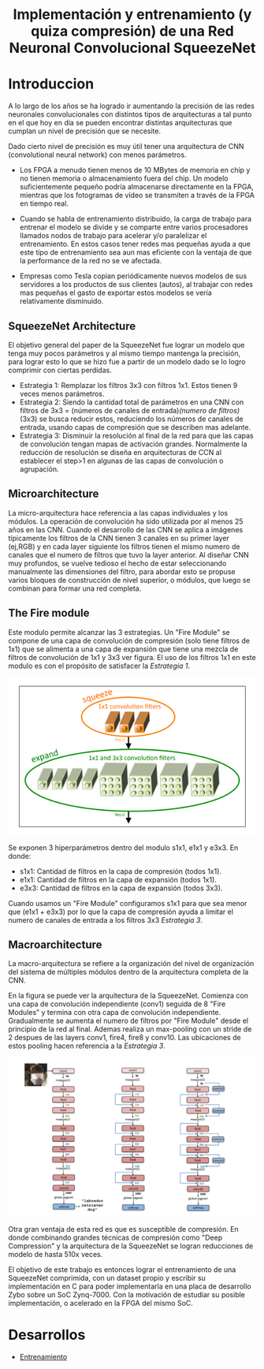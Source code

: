 <h1 align="center"> Implementación y entrenamiento (y quiza compresión) de una Red Neuronal Convolucional SqueezeNet </h1> 


# Introduccion 

A lo largo de los años se ha logrado ir aumentando la precisión de las redes neuronales convolucionales con distintos tipos de arquitecturas a tal punto en el que hoy en día se pueden encontrar distintas arquitecturas que cumplan un nivel de precisión que se necesite.

Dado cierto nivel de precisión es muy útil tener una arquitectura de CNN (convolutional neural network) con menos parámetros. 



* Los FPGA a menudo tienen menos de 10 MBytes de memoria en chip y no tienen memoria o almacenamiento fuera del chip. Un modelo suficientemente pequeño podría almacenarse directamente en la FPGA, mientras que los fotogramas de vídeo se transmiten a través de la FPGA en tiempo real.

* Cuando se habla de entrenamiento distribuido, la carga de trabajo para entrenar el modelo se divide y se comparte entre varios procesadores llamados nodos de trabajo para acelerar y/o paralelizar el entrenamiento. En estos casos tener redes mas pequeñas ayuda a que este tipo de entrenamiento sea aun mas eficiente con la ventaja de que la performance de la red no se ve afectada.

* Empresas como Tesla copian periódicamente nuevos modelos de sus servidores a los productos de sus clientes (autos), al trabajar con redes mas pequeñas el gasto de exportar estos modelos se vería relativamente disminuido.


## SqueezeNet Architecture
    
El objetivo general del paper de la SqueezeNet fue lograr un modelo que tenga muy pocos parámetros y al mismo tiempo mantenga la precisión, para lograr esto lo que se hizo fue a partir de un modelo dado se lo logro comprimir con ciertas perdidas. 


* Estrategia 1: Remplazar los filtros 3x3 con filtros 1x1. Estos tienen 9 veces menos parámetros.
* Estrategia 2: Siendo la cantidad total de parámetros en una CNN con filtros de 3x3 = (números de canales de entrada)*(numero de filtros)*(3x3) se busca reducir estos, reduciendo los números de canales de entrada, usando capas de compresión que se describen mas adelante.
* Estrategia 3: Disminuir la resolución al final de la red para que las capas de convolución tengan mapas de activación grandes. Normalmente la reducción de resolución se diseña en arquitecturas de CCN al establecer el step>1 en algunas de las capas de convolución o agrupación.


## Microarchitecture

La micro-arquitectura hace referencia a las capas individuales y los módulos. La operación de convolución ha sido utilizada por al menos 25 años en las CNN. 
Cuando el desarrollo de las CNN se aplica a imágenes típicamente los filtros de la CNN tienen 3 canales en su primer layer (ej,RGB) y en cada layer siguiente los filtros tienen el mismo numero de canales que el numero de filtros que tuvo la layer anterior. 
Al diseñar CNN muy profundos, se vuelve tedioso el hecho de estar seleccionando manualmente las dimensiones del filtro, para abordar esto se propuse varios bloques de construcción de nivel superior, o módulos, que luego se combinan para formar una red completa. 


## The Fire module

Este modulo permite alcanzar las 3 estrategias. Un "Fire Module" se compone de una capa de convolución de compresión (solo tiene filtros de 1x1) que se alimenta a una capa de expansión que tiene una mezcla de filtros de convolución de 1x1 y 3x3 ver figura. El uso de los filtros 1x1 en este modulo es con el propósito de satisfacer la *Estrategia 1*. 


<img src="./imagenes/squeezenet.png" alt="Hardware" width="500"/>


Se exponen 3 hiperparámetros dentro del modulo s1x1, e1x1 y e3x3. En donde: 

* s1x1: Cantidad de filtros en la capa de compresión (todos 1x1). 
* e1x1: Cantidad de filtros en la capa de expansión (todos 1x1).  
* e3x3: Cantidad de filtros en la capa de expansión (todos 3x3).


Cuando usamos un "Fire Module" configuramos s1x1 para que sea menor que (e1x1 + e3x3) por lo que la capa de compresión ayuda a limitar el numero de canales de entrada a los filtros 3x3 *Estrategia 3*.


## Macroarchitecture

La macro-arquitectura se refiere a la organización del nivel de organización del sistema de múltiples módulos dentro de la arquitectura completa de la CNN.


En la figura se puede ver la arquitectura de la SqueezeNet. Comienza con una capa de convolución independiente (conv1) seguida de 8 "Fire Modules" y termina con otra capa de convolución independiente. Gradualmente se aumenta el numero de filtros por "Fire Module" desde el principio de la red al final. Ademas realiza un max-pooling con un stride de 2 despues de las layers conv1, fire4, fire8 y conv10. Las ubicaciones de estos pooling hacen referencia a la *Estrategia 3*.

<img src="./imagenes/squeezenetmacro.png" alt="Hardware" width="500"/>



Otra gran ventaja de esta red es que es susceptible de compresión. En donde combinando grandes técnicas de compresión como "Deep Compression" y la arquitectura de la SqueezeNet se logran reducciones de modelo de hasta 510x veces.

El objetivo de este trabajo es entonces lograr el entrenamiento de una SqueezeNet comprimida, con un dataset propio y escribir su implementación en C para poder implementarla en una placa de desarrollo Zybo sobre un SoC Zynq-7000. Con la motivación de estudiar su posible implementación, o acelerado en la FPGA del mismo SoC. 

# Desarrollos

* [Entrenamiento](./README_Des1.md)


    






